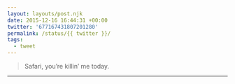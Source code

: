 ```yaml
---
layout: layouts/post.njk
date: 2015-12-16 16:44:31 +00:00
twitter: '677167431807201280'
permalink: /status/{{ twitter }}/
tags: 
  - tweet
---
```


> Safari, you’re killin’ me today.

---
